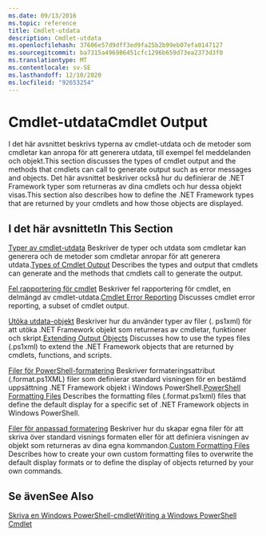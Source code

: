 ```yaml
---
ms.date: 09/13/2016
ms.topic: reference
title: Cmdlet-utdata
description: Cmdlet-utdata
ms.openlocfilehash: 37606e57d9dff3ed9fa25b2b99eb07efa0147127
ms.sourcegitcommit: ba7315a496986451cfc1296b659d73ea2373d3f0
ms.translationtype: MT
ms.contentlocale: sv-SE
ms.lasthandoff: 12/10/2020
ms.locfileid: "92653254"
---
```

# <a name="cmdlet-output"></a><span data-ttu-id="a7c68-103">Cmdlet-utdata</span><span class="sxs-lookup"><span data-stu-id="a7c68-103">Cmdlet Output</span></span>

<span data-ttu-id="a7c68-104">I det här avsnittet beskrivs typerna av cmdlet-utdata och de metoder som cmdletar kan anropa för att generera utdata, till exempel fel meddelanden och objekt.</span><span class="sxs-lookup"><span data-stu-id="a7c68-104">This section discusses the types of cmdlet output and the methods that cmdlets can call to generate output such as error messages and objects.</span></span> <span data-ttu-id="a7c68-105">Det här avsnittet beskriver också hur du definierar de .NET Framework typer som returneras av dina cmdlets och hur dessa objekt visas.</span><span class="sxs-lookup"><span data-stu-id="a7c68-105">This section also describes how to define the .NET Framework types that are returned by your cmdlets and how those objects are displayed.</span></span>

## <a name="in-this-section"></a><span data-ttu-id="a7c68-106">I det här avsnittet</span><span class="sxs-lookup"><span data-stu-id="a7c68-106">In This Section</span></span>

<span data-ttu-id="a7c68-107">[Typer av cmdlet-utdata](./types-of-cmdlet-output.md) Beskriver de typer och utdata som cmdletar kan generera och de metoder som cmdletar anropar för att generera utdata.</span><span class="sxs-lookup"><span data-stu-id="a7c68-107">[Types of Cmdlet Output](./types-of-cmdlet-output.md) Describes the types and output that cmdlets can generate and the methods that cmdlets call to generate the output.</span></span>

<span data-ttu-id="a7c68-108">[Fel rapportering för cmdlet](./cmdlet-error-reporting.md) Beskriver fel rapportering för cmdlet, en delmängd av cmdlet-utdata.</span><span class="sxs-lookup"><span data-stu-id="a7c68-108">[Cmdlet Error Reporting](./cmdlet-error-reporting.md) Discusses cmdlet error reporting, a subset of cmdlet output.</span></span>

<span data-ttu-id="a7c68-109">[Utöka utdata-objekt](./extending-output-objects.md) Beskriver hur du använder typer av filer (. ps1xml) för att utöka .NET Framework objekt som returneras av cmdletar, funktioner och skript.</span><span class="sxs-lookup"><span data-stu-id="a7c68-109">[Extending Output Objects](./extending-output-objects.md) Discusses how to use the types files (.ps1xml) to extend the .NET Framework objects that are returned by cmdlets, functions, and scripts.</span></span>

<span data-ttu-id="a7c68-110">[Filer för PowerShell-formatering](../format/powershell-formatting-files.md) Beskriver formateringsattribut (.format.ps1XML) filer som definierar standard visningen för en bestämd uppsättning .NET Framework objekt i Windows PowerShell.</span><span class="sxs-lookup"><span data-stu-id="a7c68-110">[PowerShell Formatting Files](../format/powershell-formatting-files.md) Describes the formatting files (.format.ps1xml) files that define the default display for a specific set of .NET Framework objects in Windows PowerShell.</span></span>

<span data-ttu-id="a7c68-111">[Filer för anpassad formatering](./custom-formatting-files.md) Beskriver hur du skapar egna filer för att skriva över standard visnings formaten eller för att definiera visningen av objekt som returneras av dina egna kommandon.</span><span class="sxs-lookup"><span data-stu-id="a7c68-111">[Custom Formatting Files](./custom-formatting-files.md) Describes how to create your own custom formatting files to overwrite the default display formats or to define the display of objects returned by your own commands.</span></span>

## <a name="see-also"></a><span data-ttu-id="a7c68-112">Se även</span><span class="sxs-lookup"><span data-stu-id="a7c68-112">See Also</span></span>

[<span data-ttu-id="a7c68-113">Skriva en Windows PowerShell-cmdlet</span><span class="sxs-lookup"><span data-stu-id="a7c68-113">Writing a Windows PowerShell Cmdlet</span></span>](./writing-a-windows-powershell-cmdlet.md)

